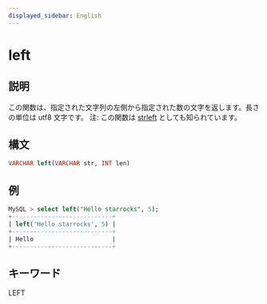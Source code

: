 ```yaml
---
displayed_sidebar: English
---
```


# left

## 説明

この関数は、指定された文字列の左側から指定された数の文字を返します。長さの単位は utf8 文字です。
注: この関数は [strleft](strleft.md) としても知られています。

## 構文

```SQL
VARCHAR left(VARCHAR str, INT len)
```

## 例

```SQL
MySQL > select left("Hello starrocks", 5);
+----------------------------+
| left('Hello starrocks', 5) |
+----------------------------+
| Hello                      |
+----------------------------+
```

## キーワード

LEFT
